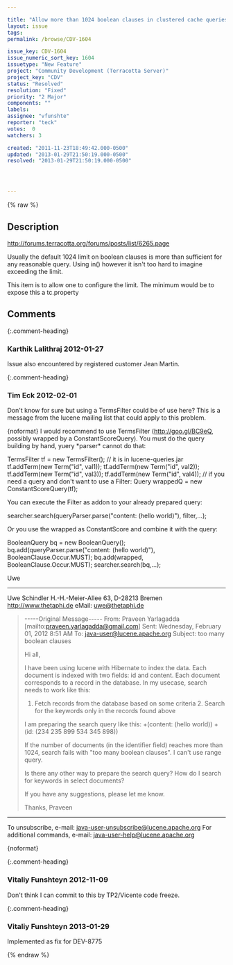 ```yaml
---

title: "Allow more than 1024 boolean clauses in clustered cache queries"
layout: issue
tags: 
permalink: /browse/CDV-1604

issue_key: CDV-1604
issue_numeric_sort_key: 1604
issuetype: "New Feature"
project: "Community Development (Terracotta Server)"
project_key: "CDV"
status: "Resolved"
resolution: "Fixed"
priority: "2 Major"
components: ""
labels: 
assignee: "vfunshte"
reporter: "teck"
votes:  0
watchers: 3

created: "2011-11-23T18:49:42.000-0500"
updated: "2013-01-29T21:50:19.000-0500"
resolved: "2013-01-29T21:50:19.000-0500"




---
```


{% raw %}

## Description

<div markdown="1" class="description">

http://forums.terracotta.org/forums/posts/list/6265.page

Usually the default 1024 limit on boolean clauses is more than sufficient for any reasonable query. Using in() however it isn't too hard to imagine exceeding the limit.

This item is to allow one to configure the limit. The minimum would be to expose this a tc.property




</div>

## Comments


{:.comment-heading}
### **Karthik Lalithraj** <span class="date">2012-01-27</span>

<div markdown="1" class="comment">

Issue also encountered by registered customer Jean Martin.

</div>


{:.comment-heading}
### **Tim Eck** <span class="date">2012-02-01</span>

<div markdown="1" class="comment">

Don't know for sure but using a TermsFilter could be of use here? This is a message from the lucene mailing list that could apply to this problem. 

\{noformat\}
I would recommend to use TermsFilter (http://goo.gl/BC9eQ, possibly wrapped
by a ConstantScoreQuery). You must do the query building by hand, yuery
\*parser\* cannot do that:

TermsFilter tf = new TermsFilter(); // it is in lucene-queries.jar
tf.addTerm(new Term("id", val1));
tf.addTerm(new Term("id", val2));
tf.addTerm(new Term("id", val3));
tf.addTerm(new Term("id", val4));
// if you need a query and don't want to use a Filter:
Query wrappedQ = new ConstantScoreQuery(tf);

You can execute the Filter as addon to your already prepared query:

searcher.search(queryParser.parse("content: (hello world)"), filter,...);

Or you use the wrapped as ConstantScore and combine it with the query:

BooleanQuery bq = new BooleanQuery();
bq.add(queryParser.parse("content: (hello world)"),
BooleanClause.Occur.MUST);
bq.add(wrapped, BooleanClause.Occur.MUST);
searcher.search(bq,...);

Uwe

-----
Uwe Schindler
H.-H.-Meier-Allee 63, D-28213 Bremen
http://www.thetaphi.de
eMail: uwe@thetaphi.de

> -----Original Message-----
> From: Praveen Yarlagadda [mailto:praveen.yarlagadda@gmail.com]
> Sent: Wednesday, February 01, 2012 8:51 AM
> To: java-user@lucene.apache.org
> Subject: too many boolean clauses
> 
> Hi all,
> 
> I have been using lucene with Hibernate to index the data. Each document
is
> indexed with two fields: id and content. Each document corresponds to a
record
> in the database. In my usecase, search needs to work like this:
> 
> 1. Fetch records from the database based on some criteria 2. Search for
the
> keywords only in the records found above
> 
> I am preparing the search query like this: +(content: (hello world)) +(id:
> (234 235 899 534 345 898))
> 
> If the number of documents (in the identifier field) reaches more than
1024,
> search fails with "too many boolean clauses". I can't use range query.
> 
> Is there any other way to prepare the search query? How do I search for
> keywords in select documents?
> 
> If you have any suggestions, please let me know.
> 
> Thanks,
> Praveen


---------------------------------------------------------------------
To unsubscribe, e-mail: java-user-unsubscribe@lucene.apache.org
For additional commands, e-mail: java-user-help@lucene.apache.org

\{noformat\}



</div>


{:.comment-heading}
### **Vitaliy Funshteyn** <span class="date">2012-11-09</span>

<div markdown="1" class="comment">

Don't think I can commit to this by TP2/Vicente code freeze.

</div>


{:.comment-heading}
### **Vitaliy Funshteyn** <span class="date">2013-01-29</span>

<div markdown="1" class="comment">

Implemented as fix for DEV-8775

</div>



{% endraw %}
